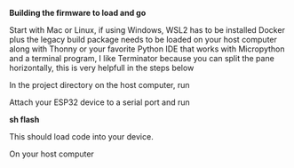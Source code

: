 


**Building the firmware to load and go**

Start with Mac or Linux, if using Windows, WSL2 has to be installed
Docker plus the legacy build package needs to be loaded on your host 
computer along with Thonny or your favorite Python IDE that works with
Micropython and a terminal program, I like Terminator because you can
split the pane horizontally, this is very helpfull in the steps below

In the project directory on the host computer, run 


Attach your ESP32 device to a serial port and run

**sh flash**

This should load code into your device. 

On your host computer
